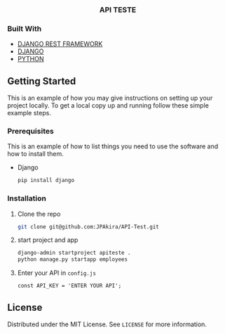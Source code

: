 
  <h3 align="center">API TESTE</h3>

### Built With

* [DJANGO REST FRAMEWORK](https://www.django-rest-framework.org/)
* [DJANGO](https://docs.djangoproject.com/en/4.0/)
* [PYTHON](https://docs.python.org/3/)



<!-- GETTING STARTED -->
## Getting Started

This is an example of how you may give instructions on setting up your project locally.
To get a local copy up and running follow these simple example steps.

### Prerequisites

This is an example of how to list things you need to use the software and how to install them.
* Django
  ```sh
  pip install django

  ```

### Installation

1. Clone the repo
   ```sh
   git clone git@github.com:JPAkira/API-Test.git
   ```
2. start project and app
   ```sh
   django-admin startproject apiteste .
   python manage.py startapp employees
   ```
3. Enter your API in `config.js`
   ```JS
   const API_KEY = 'ENTER YOUR API';
   ```

<!-- LICENSE -->
## License

Distributed under the MIT License. See `LICENSE` for more information.


